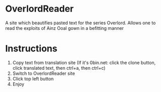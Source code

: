# OverlordReader
A site which beautifies pasted text for the series Overlord. Allows one to read the exploits of Ainz Ooal gown in a befitting manner
# Instructions
1) Copy text from translation site (If it's 0bin.net: click the clone button, click translated text, then ctrl+a, then ctrl+c)
2) Switch to OverlordReader site
3) Click top left button
3) Enjoy
